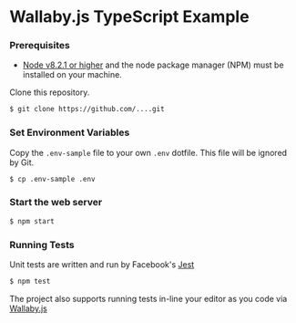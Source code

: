 # Wallaby.js TypeScript Example

### Prerequisites
* [Node v8.2.1 or higher](https://nodejs.org/en/) and the node package manager (NPM) must be installed on your machine.

Clone this repository.
```bash
$ git clone https://github.com/....git
```

### Set Environment Variables
Copy the `.env-sample` file to your own `.env` dotfile. This file will be ignored by Git.
```bash
$ cp .env-sample .env
```

### Start the web server
```bash
$ npm start
```

### Running Tests

Unit tests are written and run by Facebook's [Jest](http://facebook.github.io/jest/)

```bash
$ npm test
```
The project also supports running tests in-line your editor as you code via [Wallaby.js](https://wallabyjs.com)
